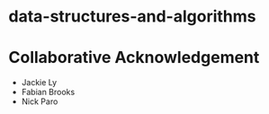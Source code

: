 # data-structures-and-algorithms

# Collaborative Acknowledgement
* Jackie Ly
* Fabian Brooks
* Nick Paro

